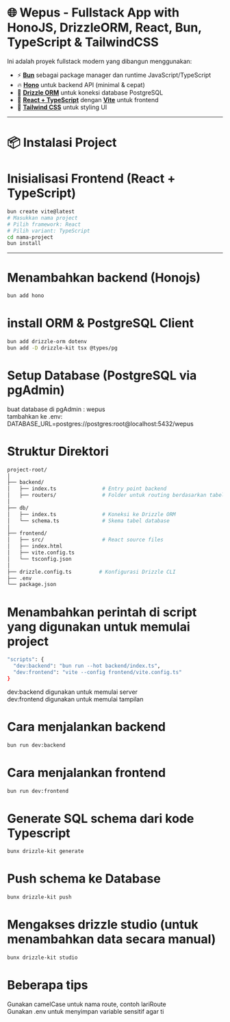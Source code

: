 # 🌐 Wepus - Fullstack App with HonoJS, DrizzleORM, React, Bun, TypeScript & TailwindCSS

Ini adalah proyek fullstack modern yang dibangun menggunakan:

- ⚡ **[Bun](https://bun.sh/)** sebagai package manager dan runtime JavaScript/TypeScript
- 🔥 **[Hono](https://hono.dev/)** untuk backend API (minimal & cepat)
- 💾 **[Drizzle ORM](https://orm.drizzle.team/)** untuk koneksi database PostgreSQL
- 🧩 **[React + TypeScript](https://react.dev/)** dengan **[Vite](https://vitejs.dev/)** untuk frontend
- 💅 **[Tailwind CSS](https://tailwindcss.com/)** untuk styling UI

---

# 📦 Instalasi Project

# Inisialisasi Frontend (React + TypeScript)
```bash
bun create vite@latest
# Masukkan nama project
# Pilih framework: React
# Pilih variant: TypeScript
cd nama-project
bun install
```
----

# Menambahkan backend (Honojs)
```bash
bun add hono
```
# install ORM & PostgreSQL Client
```bash
bun add drizzle-orm dotenv
bun add -D drizzle-kit tsx @types/pg
```

# Setup Database (PostgreSQL via pgAdmin)
buat database di pgAdmin : wepus <br>
tambahkan ke .env: <br>
DATABASE_URL=postgres://postgres:root@localhost:5432/wepus

# Struktur Direktori
```bash
project-root/
│
├── backend/
│   ├── index.ts               # Entry point backend
│   ├── routers/               # Folder untuk routing berdasarkan tabel
│
├── db/
│   ├── index.ts               # Koneksi ke Drizzle ORM
│   └── schema.ts              # Skema tabel database
│
├── frontend/
│   ├── src/                   # React source files
│   ├── index.html
│   ├── vite.config.ts
│   └── tsconfig.json
│
├── drizzle.config.ts         # Konfigurasi Drizzle CLI
├── .env
└── package.json
```

# Menambahkan perintah di script yang digunakan untuk memulai project
```bash
"scripts": {
  "dev:backend": "bun run --hot backend/index.ts",
  "dev:frontend": "vite --config frontend/vite.config.ts"
}
```

dev:backend   digunakan untuk memulai server <br>
dev:frontend  digunakan untuk memulai tampilan

# Cara menjalankan backend 
```bash
bun run dev:backend
```

# Cara menjalankan frontend
```bash
bun run dev:frontend
```

# Generate SQL schema dari kode Typescript
```bash
bunx drizzle-kit generate
```
# Push schema ke Database
```bash
bunx drizzle-kit push
```
# Mengakses drizzle studio (untuk menambahkan data secara manual)
```bash
bunx drizzle-kit studio
```

# Beberapa tips 
Gunakan camelCase untuk nama route, contoh lariRoute <br>
Gunakan .env untuk menyimpan variable sensitif agar ti
